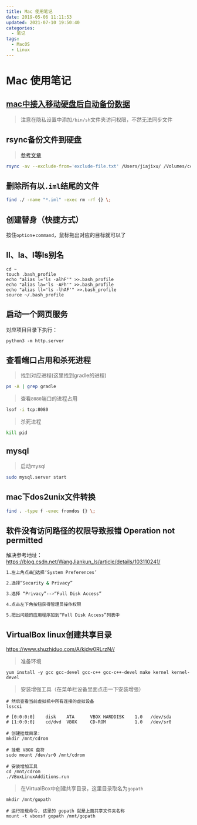 ```yaml
---
title: Mac 使用笔记
date: 2019-05-06 11:11:53
updated: 2021-07-10 19:50:40
categories:
  - 笔记
tags:
  - MacOS
  - Linux
---
```


# Mac 使用笔记

## [mac中接入移动硬盘后自动备份数据](http://www.xiaocai.name/2017/07/07/mac%E4%B8%AD%E6%8E%A5%E5%85%A5%E7%A7%BB%E5%8A%A8%E7%A1%AC%E7%9B%98%E8%87%AA%E5%8A%A8%E5%A4%87%E4%BB%BD%E6%95%B0%E6%8D%AE(launchctl)/)

> 注意在隐私设置中添加`/bin/sh`文件夹访问权限，不然无法同步文件

## rsync备份文件到硬盘

> [参考文章](https://www.ruanyifeng.com/blog/2020/08/rsync.html)

``` sh
rsync -av --exclude-from='exclude-file.txt' /Users/jiajixu/ /Volumes/cc/MacBak
```

## 删除所有以`.iml`结尾的文件

``` sh
find ./ -name "*.iml" -exec rm -rf {} \;
```

## 创建替身（快捷方式）

按住`option`+`command`，鼠标拖出对应的目标就可以了

## ll、la、l等ls别名

``` shell
cd ~
touch .bash_profile
echo "alias l='ls -alhF'" >>.bash_profile
echo "alias la='ls -AFh'" >>.bash_profile
echo "alias ll='ls -lhAF'" >>.bash_profile
source ~/.bash_profile
```

## 启动一个网页服务

对应项目目录下执行：

``` shell
python3 -m http.server
```

## 查看端口占用和杀死进程

> 找到对应进程(这里找到gradle的进程)

``` sh
ps -A | grep gradle
```

> 查看`8080`端口的进程占用

``` sh
lsof -i tcp:8080
```

> 杀死进程

``` sh
kill pid
```

## mysql

> 启动mysql

``` sh
sudo mysql.server start
```

## mac下dos2unix文件转换

``` sh
find . -type f -exec fromdos {} \;
```

## 软件没有访问路径的权限导致报错 Operation not permitted

解决参考地址：<https://blog.csdn.net/WangJiankun_ls/article/details/103110241/>

``` sh
1.左上角点击选择‘System Preferences’

2.选择“Security & Privacy”

3.选择 “Privacy”-->“Full Disk Access”

4.点击左下角按钮获得管理员操作权限

5.把出问题的应用程序加到“Full Disk Access”列表中
```

## VirtualBox linux创建共享目录
<https://www.shuzhiduo.com/A/kjdw0RLrzN//>
> 准备环境

```
yum install -y gcc gcc-devel gcc-c++ gcc-c++-devel make kernel kernel-devel
```

> 安装增强工具（在菜单栏设备里面点击一下安装增强）

```
# 然后查看当前虚拟机中所有连接的虚拟设备
lsscsi

# [0:0:0:0]    disk    ATA      VBOX HARDDISK    1.0   /dev/sda 
# [1:0:0:0]    cd/dvd  VBOX     CD-ROM           1.0   /dev/sr0 

# 创建挂载目录:
mkdir /mnt/cdrom

# 挂载 VBOX 盘符　　
sudo mount /dev/sr0 /mnt/cdrom

# 安装增加工具
cd /mnt/cdrom
./VBoxLinuxAdditions.run
```

> 在VirtualBox中创建共享目录，这里目录取名为`gopath`

```
mkdir /mnt/gopath

# 运行挂载命令, 这里的 gopath 就是上面共享文件夹名称
mount -t vboxsf gopath /mnt/gopath
```
